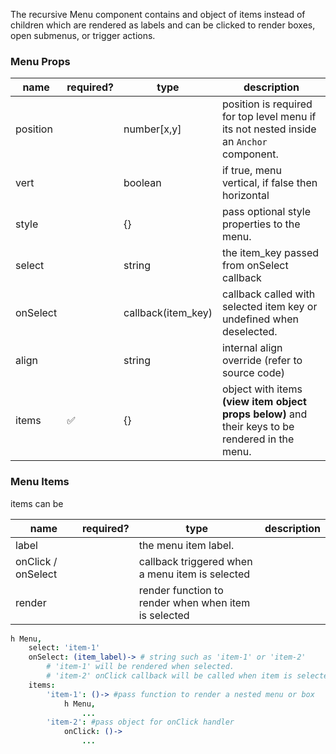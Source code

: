 The recursive Menu component contains and object of items instead of children which are rendered as labels and can be clicked to render boxes, open submenus, or trigger actions.


### Menu Props
| name | required? | type | description  |
|---|---|---|---|
| position | | number[x,y] | position is required for top level menu if its not nested inside an `Anchor` component. |
| vert  |  | boolean  | if true, menu vertical, if false then horizontal |
| style | | {} | pass optional style properties to the menu.
| select | | string | the item_key passed from onSelect callback
| onSelect | | callback(item_key) | callback called with selected item key or undefined when deselected.
| align | | string | internal align override (refer to source code)
| items  | ✅ | {} | object with items **(view item object props below)** and their keys to be rendered in the menu.   |


### Menu Items
items can be 

| name | required? | type | description  |
|---|---|---|---|
| label | | the menu item label.
| onClick / onSelect | | callback triggered when a menu item is selected
| render | | render function to render when when item is selected

```coffeescript
h Menu,
	select: 'item-1'
	onSelect: (item_label)-> # string such as 'item-1' or 'item-2' 
		# 'item-1' will be rendered when selected.
		# 'item-2' onClick callback will be called when item is selected. 
	items:
		'item-1': ()-> #pass function to render a nested menu or box
			h Menu,
				...
		'item-2': #pass object for onClick handler
			onClick: ()->
				...

```